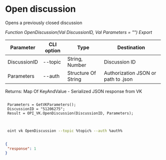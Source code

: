 ﻿---
sidebar_position: 3
---

# Open discussion
 Opens a previously closed discussion


*Function OpenDiscussion(Val DiscussionID, Val Parameters = "") Export*

 | Parameter | CLI option | Type | Destination |
 |-|-|-|-|
 | DiscussionID | --topic | String, Number | Discussion ID |
 | Parameters | --auth | Structure Of String | Authorization JSON or path to .json |

 
 Returns: Map Of KeyAndValue - Serialized JSON response from VK

```bsl title="Code example"
	
 Parameters = GetVKParameters();
 DiscussionID = "51206275";
 Result = OPI_VK.OpenDiscussion(DiscussionID, Parameters);
	
```

```sh title="CLI command example"
 
 oint vk OpenDiscussion --topic %topic% --auth %auth%

```


```json title="Result"

{
 "response": 1
}

```
